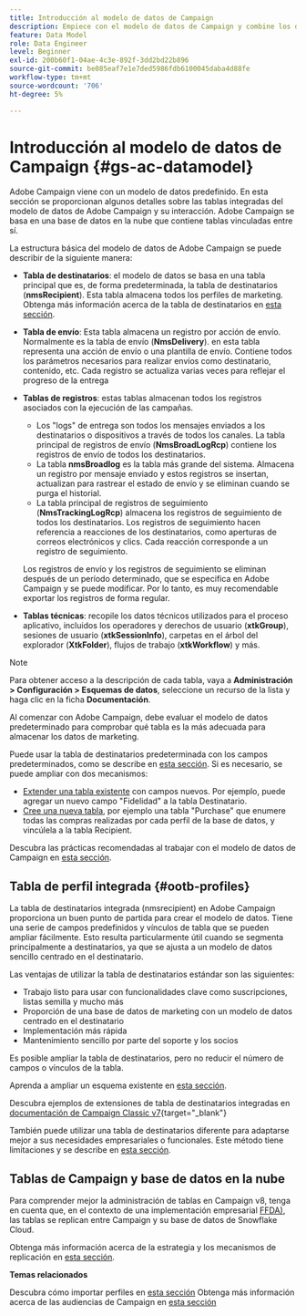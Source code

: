 ```yaml
---
title: Introducción al modelo de datos de Campaign
description: Empiece con el modelo de datos de Campaign y combine los datos de sus fuentes para favorecer sus comunicaciones y los resultados de marketing.
feature: Data Model
role: Data Engineer
level: Beginner
exl-id: 200b60f1-04ae-4c3e-892f-3dd2bd22b896
source-git-commit: be085eaf7e1e7ded5986fdb6100045daba4d88fe
workflow-type: tm+mt
source-wordcount: '706'
ht-degree: 5%

---
```


# Introducción al modelo de datos de Campaign {#gs-ac-datamodel}

Adobe Campaign viene con un modelo de datos predefinido. En esta sección se proporcionan algunos detalles sobre las tablas integradas del modelo de datos de Adobe Campaign y su interacción. Adobe Campaign se basa en una base de datos en la nube que contiene tablas vinculadas entre sí.

La estructura básica del modelo de datos de Adobe Campaign se puede describir de la siguiente manera:

* **Tabla de destinatarios**: el modelo de datos se basa en una tabla principal que es, de forma predeterminada, la tabla de destinatarios (**nmsRecipient**). Esta tabla almacena todos los perfiles de marketing. Obtenga más información acerca de la tabla de destinatarios en [esta sección](#ootb-profiles).

* **Tabla de envío**: Esta tabla almacena un registro por acción de envío. Normalmente es la tabla de envío (**NmsDelivery**). en esta tabla representa una acción de envío o una plantilla de envío. Contiene todos los parámetros necesarios para realizar envíos como destinatario, contenido, etc. Cada registro se actualiza varias veces para reflejar el progreso de la entrega

* **Tablas de registros**: estas tablas almacenan todos los registros asociados con la ejecución de las campañas.

   * Los &quot;logs&quot; de entrega son todos los mensajes enviados a los destinatarios o dispositivos a través de todos los canales. La tabla principal de registros de envío (**NmsBroadLogRcp**) contiene los registros de envío de todos los destinatarios.
   * La tabla **nmsBroadlog** es la tabla más grande del sistema. Almacena un registro por mensaje enviado y estos registros se insertan, actualizan para rastrear el estado de envío y se eliminan cuando se purga el historial.
   * La tabla principal de registros de seguimiento (**NmsTrackingLogRcp**) almacena los registros de seguimiento de todos los destinatarios. Los registros de seguimiento hacen referencia a reacciones de los destinatarios, como aperturas de correos electrónicos y clics. Cada reacción corresponde a un registro de seguimiento.

  Los registros de envío y los registros de seguimiento se eliminan después de un período determinado, que se especifica en Adobe Campaign y se puede modificar. Por lo tanto, es muy recomendable exportar los registros de forma regular.

* **Tablas técnicas**: recopile los datos técnicos utilizados para el proceso aplicativo, incluidos los operadores y derechos de usuario (**xtkGroup**), sesiones de usuario (**xtkSessionInfo**), carpetas en el árbol del explorador (**XtkFolder**), flujos de trabajo (**xtkWorkflow**) y más.

>[!NOTE]
>
>Para obtener acceso a la descripción de cada tabla, vaya a **Administración > Configuración > Esquemas de datos**, seleccione un recurso de la lista y haga clic en la ficha **Documentación**.

Al comenzar con Adobe Campaign, debe evaluar el modelo de datos predeterminado para comprobar qué tabla es la más adecuada para almacenar los datos de marketing.

Puede usar la tabla de destinatarios predeterminada con los campos predeterminados, como se describe en [esta sección](#ootb-profiles). Si es necesario, se puede ampliar con dos mecanismos:

* [Extender una tabla existente](extend-schema.md) con campos nuevos. Por ejemplo, puede agregar un nuevo campo &quot;Fidelidad&quot; a la tabla Destinatario.
* [Cree una nueva tabla](create-schema.md), por ejemplo una tabla &quot;Purchase&quot; que enumere todas las compras realizadas por cada perfil de la base de datos, y vincúlela a la tabla Recipient.

Descubra las prácticas recomendadas al trabajar con el modelo de datos de Campaign en [esta sección](datamodel-best-practices.md).

## Tabla de perfil integrada {#ootb-profiles}

La tabla de destinatarios integrada (nmsrecipient) en Adobe Campaign proporciona un buen punto de partida para crear el modelo de datos. Tiene una serie de campos predefinidos y vínculos de tabla que se pueden ampliar fácilmente. Esto resulta particularmente útil cuando se segmenta principalmente a destinatarios, ya que se ajusta a un modelo de datos sencillo centrado en el destinatario.

Las ventajas de utilizar la tabla de destinatarios estándar son las siguientes:

* Trabajo listo para usar con funcionalidades clave como suscripciones, listas semilla y mucho más
* Proporción de una base de datos de marketing con un modelo de datos centrado en el destinatario
* Implementación más rápida
* Mantenimiento sencillo por parte del soporte y los socios

Es posible ampliar la tabla de destinatarios, pero no reducir el número de campos o vínculos de la tabla.

Aprenda a ampliar un esquema existente en [esta sección](extend-schema.md).

Descubra ejemplos de extensiones de tabla de destinatarios integradas en [documentación de Campaign Classic v7](https://experienceleague.adobe.com/docs/campaign-classic/using/configuring-campaign-classic/editing-schemas/examples-of-schemas-edition.html#extending-a-table){target="_blank"}

También puede utilizar una tabla de destinatarios diferente para adaptarse mejor a sus necesidades empresariales o funcionales. Este método tiene limitaciones y se describe en [esta sección](custom-recipient.md).

## Tablas de Campaign y base de datos en la nube

Para comprender mejor la administración de tablas en Campaign v8, tenga en cuenta que, en el contexto de una implementación empresarial [FFDA)](../architecture/enterprise-deployment.md), las tablas se replican entre Campaign y su base de datos de Snowflake Cloud.

Obtenga más información acerca de la estrategia y los mecanismos de replicación en [esta sección](../architecture/replication.md).

**Temas relacionados**

Descubra cómo importar perfiles en [esta sección](../start/import.md)
Obtenga más información acerca de las audiencias de Campaign en [esta sección](../start/audiences.md)
